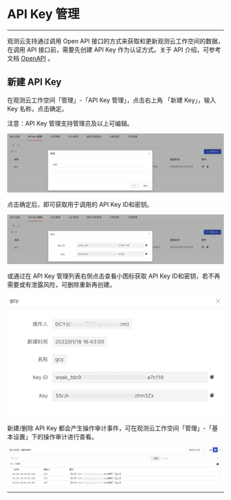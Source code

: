 # API Key 管理
---

观测云支持通过调用 Open API 接口的方式来获取和更新观测云工作空间的数据，在调用 API 接口前，需要先创建 API Key 作为认证方式。关于 API 介绍，可参考文档 [OpenAPI](../../management/api-key/open-api.md) 。


## 新建 API Key

在观测云工作空间「管理」-「API Key 管理」，点击右上角 「新建 Key」，输入 Key 名称，点击确定。

注意：API Key 管理支持管理员及以上可编辑。

![](../img/3_apikey_1.png)

点击确定后，即可获取用于调用的 API Key ID和密钥。

![](../img/3_apikey_2.png)

或通过在 API Key 管理列表右侧点击查看小图标获取 API Key ID和密钥，若不再需要或有泄露风险，可删除重新再创建。

![](../img/3.apikey_3.png)

新建/删除 API Key 都会产生操作审计事件，可在观测云工作空间「管理」-「基本设置」下的操作审计进行查看。

![](../img/3.apikey_4.png)


---

